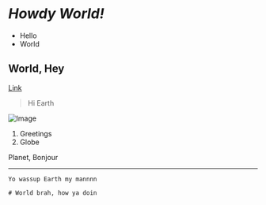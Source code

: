 # *Howdy World!*  
* Hello
* World

## **World, Hey**
[Link](https://www.helloworld.org/)	

> Hi
> Earth

![Image](https://miro.medium.com/max/1024/1*OohqW5DGh9CQS4hLY5FXzA.png)	

1. Greetings
2. Globe

Planet, Bonjour

---

`Yo wassup Earth my mannnn`

```
# World brah, how ya doin
```
